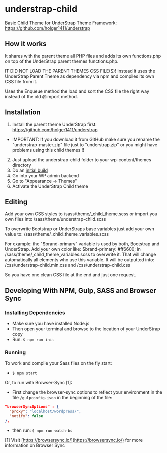 # understrap-child
Basic Child Theme for UnderStrap Theme Framework: https://github.com/holger1411/understrap

## How it works
It shares with the parent theme all PHP files and adds its own functions.php on top of the UnderStrap parent themes functions.php.

IT DID NOT LOAD THE PARENT THEMES CSS FILE(S)!
Instead it uses the UnderStrap Parent Theme as dependency via npm and compiles its own CSS file from it.

Uses the Enqueue method the load and sort the CSS file the right way instead of the old @import method.

## Installation
1. Install the parent theme UnderStrap first: https://github.com/holger1411/understrap
- IMPORTANT: If you download it from GitHub make sure you rename the "understrap-master.zip" file just to "understrap.zip" or you might have problems using this child themes !!

2. Just upload the understrap-child folder to your wp-content/themes directory
3. Do an [initial build](#installing-dependencies)
4. Go into your WP admin backend 
5. Go to "Appearance -> Themes"
6. Activate the UnderStrap Child theme

## Editing
Add your own CSS styles to /sass/theme/_child_theme.scss
or import you own files into /sass/theme/understrap-child.scss

To overwrite Bootstrap or UnderStraps base variables just add your own value to:
/sass/theme/_child_theme_variables.scss

For example:
the "$brand-primary" variable is used by both, Bootstrap and UnderStrap.
Add your own color like:
$brand-primary: #ff6600;
in /sass/theme/_child_theme_variables.scss to overwrite it.
That will change automatically all elements who use this variable.
It will be outputted into:
/css/understrap-child.min.css
and
/css/understrap-child.css

So you have one clean CSS file at the end and just one request.

## Developing With NPM, Gulp, SASS and Browser Sync

### Installing Dependencies
- Make sure you have installed Node.js
- Then open your terminal and browse to the location of your UnderStrap copy
- Run: `$ npm run init`

### Running
To work and compile your Sass files on the fly start:

- `$ npm start`

Or, to run with Browser-Sync [1]:

- First change the browser-sync options to reflect your environment in the file `/gulpconfig.json` in the beginning of the file:
```json
"browserSyncOptions" : {
  "proxy": "localhost/wordpress/",
  "notify": false
},
```
- then run: `$ npm run watch-bs`

[1] Visit [https://browsersync.io/](https://browsersync.io/) for more information on Browser Sync
